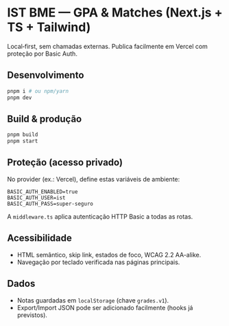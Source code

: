 # IST BME — GPA & Matches (Next.js + TS + Tailwind)

Local‑first, sem chamadas externas. Publica facilmente em Vercel com proteção por Basic Auth.

## Desenvolvimento
```bash
pnpm i # ou npm/yarn
pnpm dev
```

## Build & produção
```bash
pnpm build
pnpm start
```

## Proteção (acesso privado)
No provider (ex.: Vercel), define estas variáveis de ambiente:
```
BASIC_AUTH_ENABLED=true
BASIC_AUTH_USER=ist
BASIC_AUTH_PASS=super-seguro
```
A `middleware.ts` aplica autenticação HTTP Basic a todas as rotas.

## Acessibilidade
- HTML semântico, skip link, estados de foco, WCAG 2.2 AA-alike.
- Navegação por teclado verificada nas páginas principais.

## Dados
- Notas guardadas em `localStorage` (chave `grades.v1`).
- Export/Import JSON pode ser adicionado facilmente (hooks já previstos).
